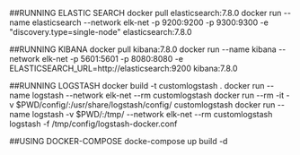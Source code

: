 ##RUNNING ELASTIC SEARCH
docker pull elasticsearch:7.8.0
docker run --name elasticsearch --network elk-net -p 9200:9200 -p 9300:9300 -e "discovery.type=single-node" elasticsearch:7.8.0

##RUNNING KIBANA
docker pull kibana:7.8.0
docker run --name kibana --network elk-net -p 5601:5601 -p 8080:8080 -e ELASTICSEARCH_URL=http://elasticsearch:9200 kibana:7.8.0 

##RUNNING LOGSTASH
docker build -t customlogstash .
docker run --name logstash --network elk-net --rm customlogstash 
docker run --rm -it -v $PWD/config/:/usr/share/logstash/config/ customlogstash
docker run --name logstash -v $PWD/:/tmp/ --network elk-net --rm customlogstash logstash -f /tmp/config/logstash-docker.conf

##USING DOCKER-COMPOSE
docke-compose up build -d
